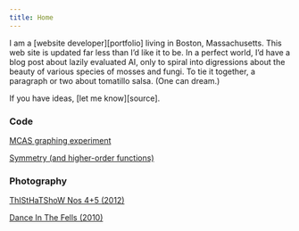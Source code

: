```yaml
---
title: Home
---
```


<p class="intro">
  I am a [website developer][portfolio] living in Boston, Massachusetts. This
  web site is updated far less than I’d like it to be. In a perfect world, I’d
  have a blog post about lazily evaluated AI, only to spiral into digressions
  about the beauty of various species of mosses and fungi. To tie it together, a
  paragraph or two about tomatillo salsa. (One can dream.)
</p>

<p class="intro">
  If you have ideas, [let me know][source].
</p>

### Code

[MCAS graphing experiment][mcas]

[Symmetry (and higher-order functions)][sym]

### Photography

[ThIStHaTShoW Nos 4+5 (2012)][thisthat45]

[Dance In The Fells (2010)][fells]

[post]:posts/2012-10-31-test-post.html
[sym]:posts/symmetry.html
[mcas]:posts/mcas.html
[fells]:photo/fells.html
[thisthat45]:photo/thisthat45.html
[portfolio]:portfolio.html
[source]:https://github.com/mjhoy/mjhoy.com
